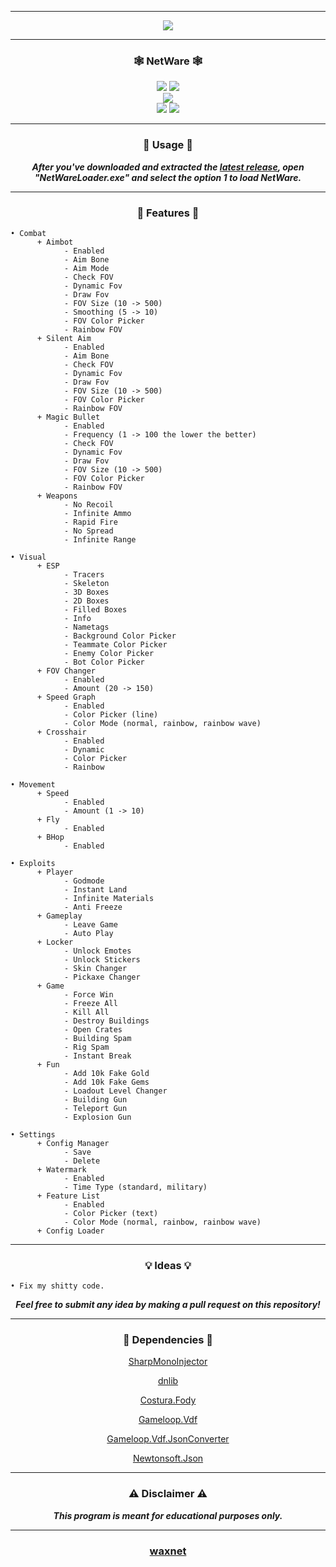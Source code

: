 -----

<p align= "center">
  <kbd>
    <img  src="https://raw.githubusercontent.com/waxnet/NetWare/main/.github/workflows/icon.png">
  </kbd>
</p>

-----

### <p align="center">🕸️ NetWare 🕸️</p>
<p align= "center">
  <img src="https://img.shields.io/github/last-commit/waxnet/NetWare">
  <img src="https://img.shields.io/github/license/waxnet/NetWare">
  <br>
  <img src="https://img.shields.io/github/downloads/waxnet/NetWare/total.svg">
  <br>
  <img src="https://img.shields.io/github/stars/waxnet/NetWare">
  <img src="https://img.shields.io/github/forks/waxnet/NetWare">
</p>

-----

### <p align="center">🔑 Usage 🔑</p>
<p align="center"><i><b>
After you've downloaded and extracted the <a href="https://github.com/waxnet/NetWare/releases/latest">latest release</a>, open 
"NetWareLoader.exe" and select the option 1 to load NetWare.
</b></i></p>

-----

### <p align="center">📜 Features 📜</p>

```
• Combat
      + Aimbot
            - Enabled
            - Aim Bone
            - Aim Mode
            - Check FOV
            - Dynamic Fov
            - Draw Fov
            - FOV Size (10 -> 500)
            - Smoothing (5 -> 10)
            - FOV Color Picker
            - Rainbow FOV
      + Silent Aim
            - Enabled
            - Aim Bone
            - Check FOV
            - Dynamic Fov
            - Draw Fov
            - FOV Size (10 -> 500)
            - FOV Color Picker
            - Rainbow FOV
      + Magic Bullet
            - Enabled
            - Frequency (1 -> 100 the lower the better)
            - Check FOV
            - Dynamic Fov
            - Draw Fov
            - FOV Size (10 -> 500)
            - FOV Color Picker
            - Rainbow FOV
      + Weapons
            - No Recoil
            - Infinite Ammo
            - Rapid Fire
            - No Spread
            - Infinite Range

• Visual
      + ESP
            - Tracers
            - Skeleton
            - 3D Boxes
            - 2D Boxes
            - Filled Boxes
            - Info
            - Nametags
            - Background Color Picker
            - Teammate Color Picker
            - Enemy Color Picker
            - Bot Color Picker
      + FOV Changer
            - Enabled
            - Amount (20 -> 150)
      + Speed Graph
            - Enabled
            - Color Picker (line)
            - Color Mode (normal, rainbow, rainbow wave)
      + Crosshair
            - Enabled
            - Dynamic
            - Color Picker
            - Rainbow

• Movement
      + Speed
            - Enabled
            - Amount (1 -> 10)
      + Fly
            - Enabled
      + BHop
            - Enabled

• Exploits
      + Player
            - Godmode
            - Instant Land
            - Infinite Materials
            - Anti Freeze
      + Gameplay
            - Leave Game
            - Auto Play
      + Locker
            - Unlock Emotes
            - Unlock Stickers
            - Skin Changer
            - Pickaxe Changer
      + Game
            - Force Win
            - Freeze All
            - Kill All
            - Destroy Buildings
            - Open Crates
            - Building Spam
            - Rig Spam
            - Instant Break
      + Fun
            - Add 10k Fake Gold
            - Add 10k Fake Gems
            - Loadout Level Changer
            - Building Gun
            - Teleport Gun
            - Explosion Gun

• Settings
      + Config Manager
            - Save
            - Delete
      + Watermark
            - Enabled
            - Time Type (standard, military)
      + Feature List
            - Enabled
            - Color Picker (text)
            - Color Mode (normal, rainbow, rainbow wave)
      + Config Loader
```

-----

### <p align="center">💡 Ideas 💡</p>

    • Fix my shitty code.

<p align="center"><i><b>Feel free to submit any idea by making a pull request on this repository!</b></i></p>

-----

### <p align="center">💾 Dependencies 💾</p>
<p align="center"><a href="https://github.com/warbler/SharpMonoInjector">SharpMonoInjector</a></p>
<p align="center"><a href="https://github.com/0xd4d/dnlib">dnlib</a></p>
<p align="center"><a href="https://github.com/Fody/Costura">Costura.Fody</a></p>
<p align="center"><a href="https://github.com/shravan2x/Gameloop.Vdf">Gameloop.Vdf</a></p>
<p align="center"><a href="https://github.com/shravan2x/Gameloop.Vdf.JsonConverter">Gameloop.Vdf.JsonConverter</a></p>
<p align="center"><a href="https://github.com/JamesNK/Newtonsoft.Json">Newtonsoft.Json</a></p>

-----

### <p align="center">⚠️ Disclaimer ⚠️</p>

<p align="center"><i><b>This program is meant for educational purposes only.</b></i></p>

-----

### <p align="center"><a href="https://github.com/waxnet">waxnet</a></p>
